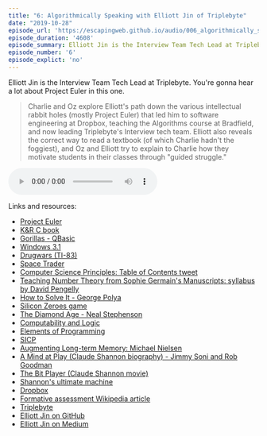 ```yaml
---
title: "6: Algorithmically Speaking with Elliott Jin of Triplebyte"
date: "2019-10-28"
episode_url: 'https://escapingweb.github.io/audio/006_algorithmically_speaking_with_elliott_jin_of_triplebyte.mp3'
episode_duration: '4608'
episode_summary: Elliott Jin is the Interview Team Tech Lead at Triplebyte. You're gonna hear a lot about Project Euler in this one.
episode_number: '6'
episode_explict: 'no'
---
```


Elliott Jin is the Interview Team Tech Lead at Triplebyte. You're gonna hear a lot about Project Euler in this one.

> Charlie and Oz explore Elliott's path down the various intellectual rabbit holes (mostly Project Euler) that led him to software engineering at Dropbox, teaching the Algorithms course at Bradfield, and now leading Triplebyte's Interview tech team. Elliott also reveals the correct way to read a textbook (of which Charlie hadn't the foggiest), and Oz and Elliott try to explain to Charlie how they motivate students in their classes through "guided struggle."

<audio controls="controls">
  <source type="audio/mp3" src="https://escapingweb.github.io/audio/006_algorithmically_speaking_with_elliott_jin_of_triplebyte.mp3"></source>
</audio>

Links and resources:

* [Project Euler](https://projecteuler.net/)
* [K&R C book](https://www.amazon.com/Programming-Language-2nd-Brian-Kernighan/dp/0131103628")
* [Gorillas - QBasic](https://en.wikipedia.org/wiki/Gorillas_(video_game)")
* [Windows 3.1](https://en.wikipedia.org/wiki/Windows_3.1x")
* [Drugwars (TI-83)](https://en.wikipedia.org/wiki/Drugwars")
* [Space Trader](https://en.wikipedia.org/wiki/Space_Trader_(Palm_OS)")
* [Computer Science Principles: Table of Contents tweet](https://twitter.com/jessitron/status/1183377840089305089")
* [Teaching Number Theory from Sophie Germain's Manuscripts: syllabus by David Pengelly](https://web.nmsu.edu/~davidp/hpm-subm-2012-number-theory-course.pdf")
* [How to Solve It - George Polya](https://en.wikipedia.org/wiki/How_to_Solve_It")
* [Silicon Zeroes game](http://pleasingfungus.com/Silicon%20Zeroes/")
* [The Diamond Age - Neal Stephenson](https://en.wikipedia.org/wiki/The_Diamond_Age")
* [Computability and Logic](https://www.amazon.com/Computability-Logic-George-S-Boolos/dp/0521701465")
* [Elements of Programming](https://www.amazon.com/Elements-Programming-Alexander-Stepanov/dp/032163537X")
* [SICP](https://mitpress.mit.edu/sites/default/files/sicp/index.html")
* [Augmenting Long-term Memory: Michael Nielsen](http://augmentingcognition.com/ltm.html")
* [A Mind at Play (Claude Shannon biography) - Jimmy Soni and Rob Goodman](https://www.amazon.com/Mind-Play-Shannon-Invented-Information/dp/1476766681")
* [The Bit Player (Claude Shannon movie)](https://thebitplayer.com/")
* [Shannon's ultimate machine](https://en.wikipedia.org/wiki/Useless_machine")
* [Dropbox](https://www.dropbox.com")
* [Formative assessment Wikipedia article](https://en.wikipedia.org/wiki/Formative_assessment")
* [Triplebyte](https://triplebyte.com/")
* [Elliott Jin on GitHub](https://github.com/robot-dreams")
* [Elliott Jin on Medium](https://medium.com/@robot_dreams")